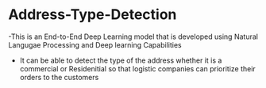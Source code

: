 # Address-Type-Detection

-This is an End-to-End Deep Learning model that is developed using Natural Langugae Processing and Deep learning Capabilities
- It can be able to detect the type of the address whether it is a commercial or Residenitial so that logistic companies can prioritize their orders to the customers 
